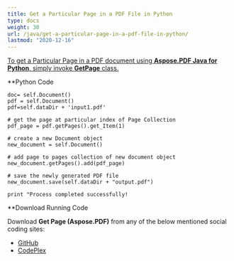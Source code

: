 ```yaml
---
title: Get a Particular Page in a PDF File in Python
type: docs
weight: 30
url: /java/get-a-particular-page-in-a-pdf-file-in-python/
lastmod: "2020-12-16"
---
```


<ins>To get a Particular Page in a PDF document using **Aspose.PDF Java for Python**, simply invoke **GetPage** class.

**Python Code
```
doc= self.Document()
pdf = self.Document()
pdf=self.dataDir + 'input1.pdf'

# get the page at particular index of Page Collection
pdf_page = pdf.getPages().get_Item(1)

# create a new Document object
new_document = self.Document()

# add page to pages collection of new document object
new_document.getPages().add(pdf_page)

# save the newly generated PDF file
new_document.save(self.dataDir + "output.pdf")

print "Process completed successfully!

```


**Download Running Code

Download **Get Page (Aspose.PDF)** from any of the below mentioned social coding sites:

- [GitHub](https://github.com/aspose-pdf/Aspose.PDF-for-Java/blob/master/Plugins/Aspose.PDF-for-Java_for_Python/test/WorkingWithPages/GetPage/GetPage.py)
- [CodePlex](http://asposepdfjavapython.codeplex.com/SourceControl/latest#test/WorkingWithPages/GetPage/GetPage.py)
